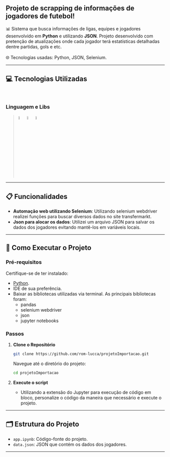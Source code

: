 ## **Projeto de scrapping de informações de jogadores de futebol**!

📊 Sistema que busca informações de ligas, equipes e jogadores desenvolvido em **Python** e utilizando **JSON**. Projeto desenvolvido com pretenção de atualizações onde cada jogador terá estatísticas detalhadas dentre partidas, gols e etc.<br>  
🌐 Tecnologias usadas: Python, JSON, Selenium.  

---

## 💻 Tecnologias Utilizadas
<div style="display: inline-block"><br>

### Linguagem e Libs
> <img src="https://cdn.jsdelivr.net/gh/devicons/devicon@latest/icons/python/python-original.svg" width="5%"/>
> <img src="https://cdn.jsdelivr.net/gh/devicons/devicon@latest/icons/selenium/selenium-original.svg" width="5%"/>
> <img src="https://cdn.jsdelivr.net/gh/devicons/devicon@latest/icons/json/json-original.svg" width="5%"/>
          
---

## 📋 Funcionalidades

- **Automação web utilizando Selenium**: Utilizando selenium webdriver realizei funções para buscar diversos dados no site transfermarkt.
- **Json para alocar os dados**: Utilizei um arquivo JSON para salvar os dados dos jogadores evitando mantê-los em variáveis locais.

---

## 🚀 Como Executar o Projeto

### Pré-requisitos

Certifique-se de ter instalado:

- [Python](https://www.python.org/downloads/).
- IDE de sua preferência.
- Baixar as bibliotecas utilizadas via terminal. As principais bibliotecas foram:
  - pandas
  - selenium webdriver
  - json
  - jupyter notebooks
  
### Passos

1. **Clone o Repositório**
    ```bash
    git clone https://github.com/rom-lucca/projetoImportacao.git
    ```
    Navegue até o diretório do projeto:
    ```bash
    cd projetoImportacao
    ```

2. **Execute o script**
    - Utilizando a extensão do Jupyter para execução de código em bloco, personalize o código da maneira que necessário e execute o projeto.

---

## 🗂 Estrutura do Projeto

- `app.ipynb`: Código-fonte do projeto.
- `data.json`: JSON que contém os dados dos jogadores.

---
